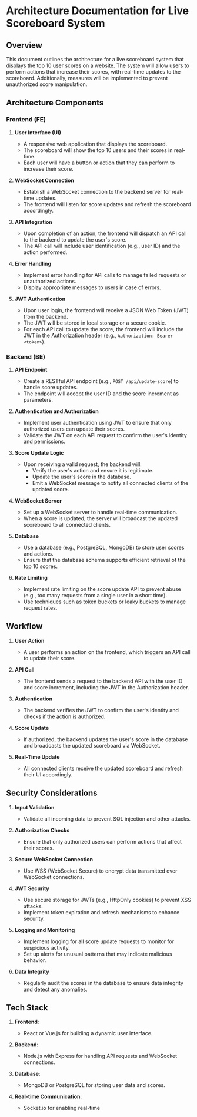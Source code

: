 # Architecture Documentation for Live Scoreboard System

## Overview

This document outlines the architecture for a live scoreboard system that displays the top 10 user scores on a website. The system will allow users to perform actions that increase their scores, with real-time updates to the scoreboard. Additionally, measures will be implemented to prevent unauthorized score manipulation.

## Architecture Components

### Frontend (FE)

1. **User Interface (UI)**

   - A responsive web application that displays the scoreboard.
   - The scoreboard will show the top 10 users and their scores in real-time.
   - Each user will have a button or action that they can perform to increase their score.

2. **WebSocket Connection**

   - Establish a WebSocket connection to the backend server for real-time updates.
   - The frontend will listen for score updates and refresh the scoreboard accordingly.

3. **API Integration**

   - Upon completion of an action, the frontend will dispatch an API call to the backend to update the user's score.
   - The API call will include user identification (e.g., user ID) and the action performed.

4. **Error Handling**

   - Implement error handling for API calls to manage failed requests or unauthorized actions.
   - Display appropriate messages to users in case of errors.

5. **JWT Authentication**
   - Upon user login, the frontend will receive a JSON Web Token (JWT) from the backend.
   - The JWT will be stored in local storage or a secure cookie.
   - For each API call to update the score, the frontend will include the JWT in the Authorization header (e.g., `Authorization: Bearer <token>`).

### Backend (BE)

1. **API Endpoint**

   - Create a RESTful API endpoint (e.g., `POST /api/update-score`) to handle score updates.
   - The endpoint will accept the user ID and the score increment as parameters.

2. **Authentication and Authorization**

   - Implement user authentication using JWT to ensure that only authorized users can update their scores.
   - Validate the JWT on each API request to confirm the user's identity and permissions.

3. **Score Update Logic**

   - Upon receiving a valid request, the backend will:
     - Verify the user's action and ensure it is legitimate.
     - Update the user's score in the database.
     - Emit a WebSocket message to notify all connected clients of the updated score.

4. **WebSocket Server**

   - Set up a WebSocket server to handle real-time communication.
   - When a score is updated, the server will broadcast the updated scoreboard to all connected clients.

5. **Database**

   - Use a database (e.g., PostgreSQL, MongoDB) to store user scores and actions.
   - Ensure that the database schema supports efficient retrieval of the top 10 scores.

6. **Rate Limiting**
   - Implement rate limiting on the score update API to prevent abuse (e.g., too many requests from a single user in a short time).
   - Use techniques such as token buckets or leaky buckets to manage request rates.

## Workflow

1. **User Action**

   - A user performs an action on the frontend, which triggers an API call to update their score.

2. **API Call**

   - The frontend sends a request to the backend API with the user ID and score increment, including the JWT in the Authorization header.

3. **Authentication**

   - The backend verifies the JWT to confirm the user's identity and checks if the action is authorized.

4. **Score Update**

   - If authorized, the backend updates the user's score in the database and broadcasts the updated scoreboard via WebSocket.

5. **Real-Time Update**
   - All connected clients receive the updated scoreboard and refresh their UI accordingly.

## Security Considerations

1. **Input Validation**

   - Validate all incoming data to prevent SQL injection and other attacks.

2. **Authorization Checks**

   - Ensure that only authorized users can perform actions that affect their scores.

3. **Secure WebSocket Connection**

   - Use WSS (WebSocket Secure) to encrypt data transmitted over WebSocket connections.

4. **JWT Security**

   - Use secure storage for JWTs (e.g., HttpOnly cookies) to prevent XSS attacks.
   - Implement token expiration and refresh mechanisms to enhance security.

5. **Logging and Monitoring**

   - Implement logging for all score update requests to monitor for suspicious activity.
   - Set up alerts for unusual patterns that may indicate malicious behavior.

6. **Data Integrity**
   - Regularly audit the scores in the database to ensure data integrity and detect any anomalies.

## Tech Stack

1. **Frontend**:

   - React or Vue.js for building a dynamic user interface.

2. **Backend**:

   - Node.js with Express for handling API requests and WebSocket connections.

3. **Database**:

   - MongoDB or PostgreSQL for storing user data and scores.

4. **Real-time Communication**:
   - Socket.io for enabling real-time
